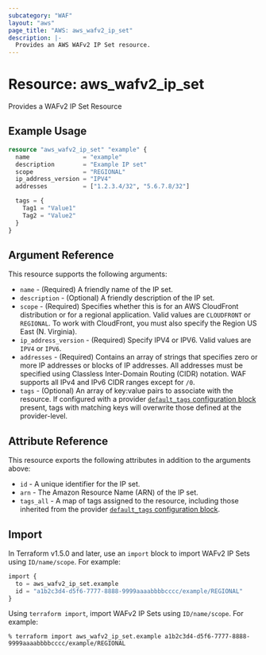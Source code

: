 ```yaml
---
subcategory: "WAF"
layout: "aws"
page_title: "AWS: aws_wafv2_ip_set"
description: |-
  Provides an AWS WAFv2 IP Set resource.
---
```


# Resource: aws_wafv2_ip_set

Provides a WAFv2 IP Set Resource

## Example Usage

```terraform
resource "aws_wafv2_ip_set" "example" {
  name               = "example"
  description        = "Example IP set"
  scope              = "REGIONAL"
  ip_address_version = "IPV4"
  addresses          = ["1.2.3.4/32", "5.6.7.8/32"]

  tags = {
    Tag1 = "Value1"
    Tag2 = "Value2"
  }
}
```

## Argument Reference

This resource supports the following arguments:

* `name` - (Required) A friendly name of the IP set.
* `description` - (Optional) A friendly description of the IP set.
* `scope` - (Required) Specifies whether this is for an AWS CloudFront distribution or for a regional application. Valid values are `CLOUDFRONT` or `REGIONAL`. To work with CloudFront, you must also specify the Region US East (N. Virginia).
* `ip_address_version` - (Required) Specify IPV4 or IPV6. Valid values are `IPV4` or `IPV6`.
* `addresses` - (Required) Contains an array of strings that specifies zero or more IP addresses or blocks of IP addresses. All addresses must be specified using Classless Inter-Domain Routing (CIDR) notation. WAF supports all IPv4 and IPv6 CIDR ranges except for `/0`.
* `tags` - (Optional) An array of key:value pairs to associate with the resource. If configured with a provider [`default_tags` configuration block](https://registry.terraform.io/providers/hashicorp/aws/latest/docs#default_tags-configuration-block) present, tags with matching keys will overwrite those defined at the provider-level.

## Attribute Reference

This resource exports the following attributes in addition to the arguments above:

* `id` - A unique identifier for the IP set.
* `arn` - The Amazon Resource Name (ARN) of the IP set.
* `tags_all` - A map of tags assigned to the resource, including those inherited from the provider [`default_tags` configuration block](https://registry.terraform.io/providers/hashicorp/aws/latest/docs#default_tags-configuration-block).

## Import

In Terraform v1.5.0 and later, use an `import` block to import WAFv2 IP Sets using `ID/name/scope`. For example:

```terraform
import {
  to = aws_wafv2_ip_set.example
  id = "a1b2c3d4-d5f6-7777-8888-9999aaaabbbbcccc/example/REGIONAL"
}
```

Using `terraform import`, import WAFv2 IP Sets using `ID/name/scope`. For example:

```console
% terraform import aws_wafv2_ip_set.example a1b2c3d4-d5f6-7777-8888-9999aaaabbbbcccc/example/REGIONAL
```
